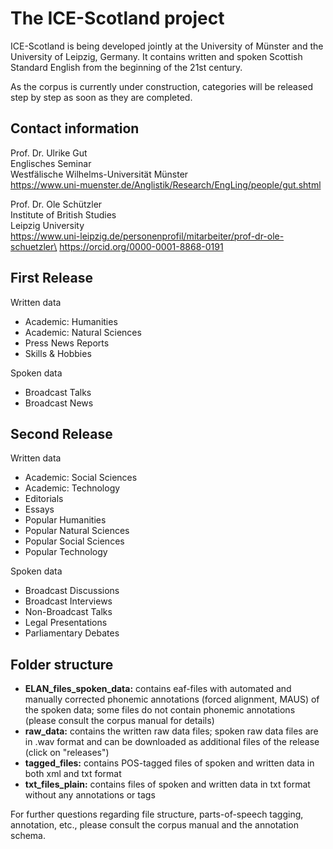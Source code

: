 # The ICE-Scotland project
ICE-Scotland is being developed jointly at the University of Münster and the University of Leipzig, Germany. It contains written and spoken Scottish Standard English from the beginning of the 21st century.

As the corpus is currently under construction, categories will be released step by step as soon as they are completed.

## Contact information

Prof. Dr. Ulrike Gut\
Englisches Seminar\
Westfälische Wilhelms-Universität Münster\
https://www.uni-muenster.de/Anglistik/Research/EngLing/people/gut.shtml

Prof. Dr. Ole Schützler\
Institute of British Studies\
Leipzig University\
https://www.uni-leipzig.de/personenprofil/mitarbeiter/prof-dr-ole-schuetzler\
https://orcid.org/0000-0001-8868-0191

## First Release

Written data

- Academic: Humanities
- Academic: Natural Sciences
- Press News Reports
- Skills & Hobbies

Spoken data

- Broadcast Talks
- Broadcast News

## Second Release

Written data

- Academic: Social Sciences
- Academic: Technology
- Editorials
- Essays
- Popular Humanities
- Popular Natural Sciences
- Popular Social Sciences
- Popular Technology

Spoken data

- Broadcast Discussions
- Broadcast Interviews
- Non-Broadcast Talks
- Legal Presentations
- Parliamentary Debates

## Folder structure

- **ELAN_files_spoken_data:**
  contains eaf-files with automated and manually corrected phonemic annotations (forced alignment, MAUS) of the spoken data; some files do not contain phonemic annotations (please consult the corpus manual for details)
- **raw_data:**
  contains the written raw data files; spoken raw data files are in .wav format and can be downloaded as additional files of the release (click on "releases")
- **tagged_files:**
  contains POS-tagged files of spoken and written data in both xml and txt format
- **txt_files_plain:**
  contains files of spoken and written data in txt format without any annotations or tags

For further questions regarding file structure, parts-of-speech tagging, annotation, etc., please consult the corpus manual and the annotation schema.
